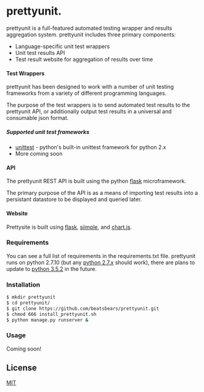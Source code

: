 # prettyunit.

prettyunit is a full-featured automated testing wrapper and results aggregation system. prettyunit includes three primary components:
  - Language-specific unit test wrappers
  - Unit test results API
  - Test result website for aggregation of results over time

#### Test Wrappers

prettyunit has been designed to work with a number of unit testing frameworks from a variety of different programming languages.

The purpose of the test wrappers is to send automated test results to the prettyunit API, or additionally output test results in a universal and consumable json format.

##### Supported unit test frameworks
* [unittest] - python's built-in unittest framework for python 2.x
* More coming soon


#### API

The prettyunit REST API is built using the python [flask] microframework.

The primary purpose of the API is as a means of importing test results into a persistant datastore to be displayed and queried later.


#### Website

Prettysite is built using [flask], [siimple], and [chart.js].


### Requirements

You can see a full list of requirements in the requirements.txt file. prettyunit runs on python 2.7.10 (but any [python 2.7.x] should work), there are plans to update to [python 3.5.2] in the future.

### Installation

```sh
$ mkdir prettyunit
$ cd prettyunit/
$ git clone https://github.com/beatsbears/prettyunit.git
$ chmod 666 install_prettyunit.sh
$ python manage.py runserver &
```

### Usage
Coming soon!

License
-------
[MIT]

[//]: # (These are reference links used in the body of this note and get stripped out when the markdown processor does its job. There is no need to format nicely because it shouldn't be seen. Thanks SO - http://stackoverflow.com/questions/4823468/store-comments-in-markdown-syntax)


   [unittest]: <https://docs.python.org/2/library/unittest.html>
   [flask]: <http://flask.pocoo.org/>
   [python 2.7.x]: <https://www.python.org/downloads/release/python-2712/>
   [python 3.5.2]: <https://www.python.org/downloads/release/python-352/>
   [siimple]: <http://siimple.juanes.xyz/>
   [chart.js]: <http://www.chartjs.org/>
   [MIT]: <https://github.com/beatsbears/prettyunit/blob/master/LICENSE>







